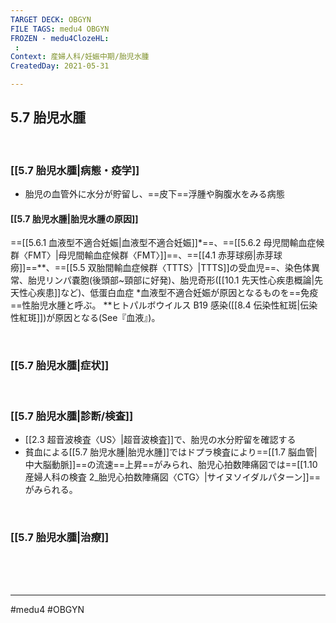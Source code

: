 ```yaml
---
TARGET DECK: OBGYN
FILE TAGS: medu4 OBGYN
FROZEN - medu4ClozeHL:
 : 
Context: 産婦人科/妊娠中期/胎児水腫
CreatedDay: 2021-05-31

---
```


## 5.7 胎児水腫

<br>

### [[5.7 胎児水腫|病態・疫学]]
* 胎児の血管外に水分が貯留し、==皮下==浮腫や胸腹水をみる病態
#### [[5.7 胎児水腫|胎児水腫の原因]]
==[[5.6.1 血液型不適合妊娠|血液型不適合妊娠]]\*==、==[[5.6.2 母児間輸血症候群〈FMT〉|母児間輸血症候群〈FMT〉]]==、==[[4.1 赤芽球癆|赤芽球癆]]==\*\*、==[[5.5 双胎間輸血症候群〈TTTS〉|TTTS]]の受血児==、染色体異常、胎児リンパ嚢胞(後頭部~頸部に好発)、胎児奇形([[10.1 先天性心疾患概論|先天性心疾患]]など)、低蛋白血症
\*血液型不適合妊娠が原因となるものを==免疫==性胎児水腫と呼ぶ。 
\*\*ヒトパルボウイルス B19 感染([[8.4 伝染性紅斑|伝染性紅斑]])が原因となる(See『血液』)。
<!--ID: 1622523510636-->


<br>

### [[5.7 胎児水腫|症状]]


<br>

### [[5.7 胎児水腫|診断/検査]]
* [[2.3 超音波検査〈US〉|超音波検査]]で、胎児の水分貯留を確認する
* 貧血による[[5.7 胎児水腫|胎児水腫]]ではドプラ検査により==[[1.7 脳血管|中大脳動脈]]==の流速==上昇==がみられ、胎児心拍数陣痛図では==[[1.10 産婦人科の検査 2_胎児心拍数陣痛図〈CTG〉|サイヌソイダルパターン]]==がみられる。
 
<!--ID: 1622523510643-->


<br>

### [[5.7 胎児水腫|治療]]


<br><br><br>

---
#medu4 #OBGYN
